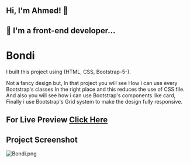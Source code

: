 
## Hi, I'm Ahmed! 👋


## 🚀 I'm a front-end developer...


#  Bondi
I built this project using (HTML, CSS, Bootstrap-5-).

Not a fancy design but, In that project you will see How i can use every Bootstrap's classes In the right place and this reduces the use of CSS file. And also you will see how i can use Bootstrap's components like card, Finally i use Bootstrap's Grid system to make the design fully responsive.

## For Live Preview [Click Here](https://ahmed-abouelfetouh.github.io/bondi-template/)
## Project Screenshot

![Bondi.png](https://i.postimg.cc/SxkRWRTt/Bondi.png)
